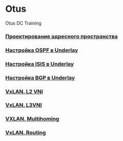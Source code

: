# Otus
Otus DC Training

### [Проектирование адресного пространства](/Lab01/README.md)
### [Настройка OSPF в Underlay](/Lab02/README.md)
### [Настройка ISIS в Underlay](/Lab03/README.md)
### [Настройка BGP в Underlay](/Lab04/README.md)
### [VxLAN. L2 VNI](/Lab05/README.md)
### [VxLAN. L3VNI](/Lab06/README.md)
### [VXLAN. Multihoming](/Lab07/README.md)
### [VxLAN. Routing](/Lab08/README.md)
